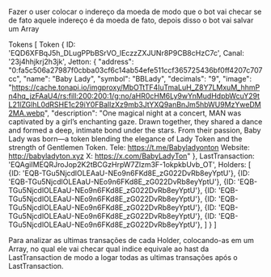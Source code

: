 Fazer o user colocar o indereço da moeda de modo que o bot vai checar se de fato aquele indereço é da moeda de fato, depois disso o bot vai salvar um Array 

Tokens [
    Token {
        ID: 'EQD6XFBqJ5h_DLugPPbBSrVO_lEczzZXJUNr8P9CB8cHzC7c',
        Canal: '23j4hhjkrj2h3jk',
        Jetton: {
            "address": "0:fa5c506a27987f0cbba03cf6c14ab54efe511ccf365725436bf0ff4207c707cc",
            "name": "Baby Lady",
            "symbol": "BBLady",
            "decimals": "9",
            "image": "https://cache.tonapi.io/imgproxy/MbOTtTF4IuTmaLuH_Z8Y7LMxuM_hhmPn4hq_jzFAaU4/rs:fill:200:200:1/g:no/aHR0cHM6Ly9wYnMudHdpbWcuY29tL21lZGlhL0dRSHE1c29iY0FBallzXz9mb3JtYXQ9anBnJm5hbWU9MzYweDM2MA.webp",
            "description": "One magical night at a concert, MAN was captivated by a girl’s enchanting gaze. Drawn together, they shared a dance and formed a deep, intimate bond under the stars. From their passion, Baby Lady was born—a token blending the elegance of Lady Token and the strength of Gentlemen Token.  Tele: https://t.me/Babyladyonton Website: http://babyladyton.xyz X: https://x.com/BabyLadyTon"
        },
        LastTransaction: 'EQAgiIMEQRJroJop2K2tBCGzHrpW7Zlzm3F-1okpkbUvb_OT',
        Holders: [
            {ID: 'EQB-TGu5NjcdlOLEAaU-NEo9n6FKd8E_zG022DvRb8eyYptU'},
            {ID: 'EQB-TGu5NjcdlOLEAaU-NEo9n6FKd8E_zG022DvRb8eyYptU'},
            {ID: 'EQB-TGu5NjcdlOLEAaU-NEo9n6FKd8E_zG022DvRb8eyYptU'},
            {ID: 'EQB-TGu5NjcdlOLEAaU-NEo9n6FKd8E_zG022DvRb8eyYptU'},
            {ID: 'EQB-TGu5NjcdlOLEAaU-NEo9n6FKd8E_zG022DvRb8eyYptU'},
            {ID: 'EQB-TGu5NjcdlOLEAaU-NEo9n6FKd8E_zG022DvRb8eyYptU'},
            {ID: 'EQB-TGu5NjcdlOLEAaU-NEo9n6FKd8E_zG022DvRb8eyYptU'},
        ]
    }
]

Para analizar as ultimas transações de cada Holder, colocando-as em um Array, no qual ele vai checar qual indice equivale ao hast da LastTransaction de modo a logar todas as ultimas transações após o LastTransaction.